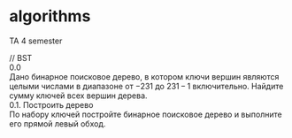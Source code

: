 # algorithms
TA 4 semester

// BST  
0.0  
Дано бинарное поисковое дерево, в котором ключи вершин являются целыми числами в диапазоне от −231 до 231 − 1 включительно. Найдите сумму ключей всех вершин дерева.  
0.1. Построить дерево  
По набору ключей постройте бинарное поисковое дерево и выполните его прямой левый обход.
